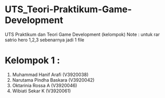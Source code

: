 # UTS_Teori-Praktikum-Game-Development
UTS Praktikum dan Teori Game Development (kelompok)
Note : untuk rar satrio hero 1,2,3 sebenarnya jadi 1 file

# Kelompok 1 :
1. Muhammad Hanif Arafi (V3920038)
2. Narutama Pindha Baskara (V3920042)
3. Oktarinia Rossa A (V3920046)
4. Wibiati Sekar K (V3920061)
